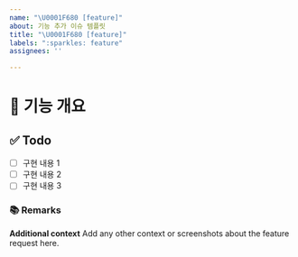 ```yaml
---
name: "\U0001F680 [feature]"
about: 기능 추가 이슈 템플릿
title: "\U0001F680 [feature]"
labels: ":sparkles: feature"
assignees: ''

---
```


# 🤖 기능 개요
<!-- 이슈에 할당된 기능이 무엇인지 간략하게 한 줄로 적습니다 -->

## ✅ Todo
- [ ] 구현 내용 1
- [ ] 구현 내용 2
- [ ] 구현 내용 3

### 📚 Remarks
<!-- 기능 개발에 있어 비고사항이 있었다면 적기 -->

**Additional context**
Add any other context or screenshots about the feature request here.
